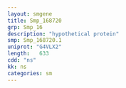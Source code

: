 ```yaml
---
layout: smgene
title: Smp_168720
grp: Smp_16
description: "hypothetical protein"
smp: Smp_168720.1
uniprot: "G4VLX2"
length:   633
cdd: "ns"
kk: ns
categories: sm
---
```

